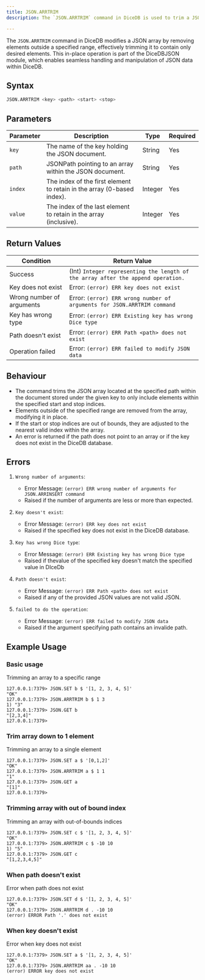 ```yaml
---
title: JSON.ARRTRIM
description: The `JSON.ARRTRIM` command in DiceDB is used to trim a JSON array to only include elements within a specified range. It removes elements outside of this range, modifying the array in place. This command is part of the DiceDBJSON module, which provides native JSON capabilities in DiceDB.

---
```


The `JSON.ARRTRIM` command in DiceDB modifies a JSON array by removing elements outside a specified range, effectively trimming it to contain only desired elements. This in-place operation is part of the DiceDBJSON module, which enables seamless handling and manipulation of JSON data within DiceDB.

## Syntax

```bash
JSON.ARRTRIM <key> <path> <start> <stop>
```

## Parameters
| Parameter | Description                                                                                      | Type    | Required |
|-----------|--------------------------------------------------------------------------------------------------|---------|----------|
| `key`     | The name of the key holding the JSON document.                                                   | String  | Yes      |
| `path`    | JSONPath pointing to an array within the JSON document.                                          | String  | Yes      |
| `index`   | The index of the first element to retain in the array (0-based index).                           | Integer | Yes      |
| `value`   | The index of the last element to retain in the array (inclusive).                                | Integer | Yes      |


## Return Values

| Condition                     | Return Value                                                                    |
|-------------------------------|---------------------------------------------------------------------------------|
| Success                       | (Int) `Integer representing the length of the array after the append operation.`|
| Key does not exist            | Error: `(error) ERR key does not exist`                                         |
| Wrong number of arguments     | Error: `(error) ERR wrong number of arguments for JSON.ARRTRIM command`         |
| Key has wrong type            | Error: `(error) ERR Existing key has wrong Dice type`                           |
| Path doesn't exist            | Error: `(error) ERR Path <path> does not exist`                                 |
| Operation failed              | Error: `(error) ERR failed to modify JSON data`                                 |

## Behaviour

- The command trims the JSON array located at the specified path within the document stored under the given key to only include elements within the specified start and stop indices.
- Elements outside of the specified range are removed from the array, modifying it in place.
- If the start or stop indices are out of bounds, they are adjusted to the nearest valid index within the array.
- An error is returned if the path does not point to an array or if the key does not exist in the DiceDB database.

## Errors

1. `Wrong number of arguments`:

   - Error Message: `(error) ERR wrong number of arguments for JSON.ARRINSERT command`
   - Raised if the number of arguments are less or more than expected.

2. `Key doesn't exist`:

   - Error Message: `(error) ERR key does not exist`
   - Raised if the specified key does not exist in the DiceDB database.

3. `Key has wrong Dice type`:

   - Error Message: `(error) ERR Existing key has wrong Dice type`
   - Raised if thevalue of the specified key doesn't match the specified value in DIceDb

4. `Path doesn't exist`:

   - Error Message: `(error) ERR Path <path> does not exist`
   - Raised if any of the provided JSON values are not valid JSON.

5. `failed to do the operation`:

   - Error Message: `(error) ERR failed to modify JSON data`
   - Raised if the argument specifying path contains an invalide path.

## Example Usage

### Basic usage

Trimming an array to a specific range

```plaintext
127.0.0.1:7379> JSON.SET b $ '[1, 2, 3, 4, 5]'
"OK"
127.0.0.1:7379> JSON.ARRTRIM b $ 1 3
1) "3"
127.0.0.1:7379> JSON.GET b
"[2,3,4]"
127.0.0.1:7379>
```

### Trim array down to 1 element

Trimming an array to a single element

```plaintext
127.0.0.1:7379> JSON.SET a $ '[0,1,2]'
"OK"
127.0.0.1:7379> JSON.ARRTRIM a $ 1 1
"1"
127.0.0.1:7379> JSON.GET a
"[1]"
127.0.0.1:7379>
```

### Trimming array with out of bound index

Trimming an array with out-of-bounds indices

```plaintext
127.0.0.1:7379> JSON.SET c $ '[1, 2, 3, 4, 5]'
"OK"
127.0.0.1:7379> JSON.ARRTRIM c $ -10 10
1) "5"
127.0.0.1:7379> JSON.GET c
"[1,2,3,4,5]"
```

### When path doesn't exist

Error when path does not exist

```plaintext
127.0.0.1:7379> JSON.SET d $ '[1, 2, 3, 4, 5]'
"OK"
127.0.0.1:7379> JSON.ARRTRIM d . -10 10
(error) ERROR Path '.' does not exist
```

### When key doesn't exist

Error when key does not exist

```plaintext
127.0.0.1:7379> JSON.SET a $ '[1, 2, 3, 4, 5]'
"OK"
127.0.0.1:7379> JSON.ARRTRIM aa . -10 10
(error) ERROR key does not exist

```
